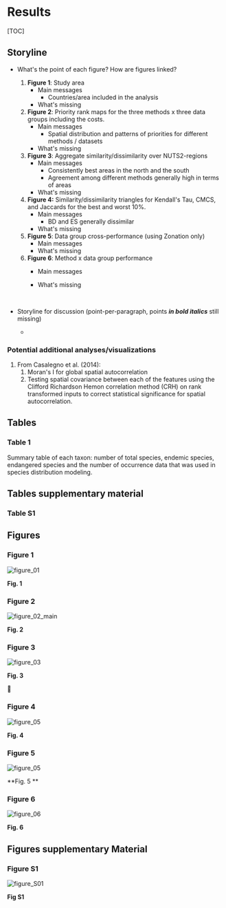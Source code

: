 # Results

[TOC]

## Storyline

+ What's the point of each figure? How are figures linked?
  1. **Figure 1**: Study area
     + Main messages
       + Countries/area included in the analysis
     + What's missing
  2. **Figure 2**: Priority rank maps for the three methods x three data groups including the costs.
     + Main messages
       + Spatial distribution and patterns of priorities for different methods / datasets
     + What's missing
  3. **Figure 3**: Aggregate similarity/dissimilarity over NUTS2-regions
     + Main messages
       + Consistently best areas in the north and the south
       + Agreement among different methods generally high in terms of areas
     + What's missing
  4. **Figure 4:** Similarity/dissimilarity triangles for Kendall's Tau, CMCS, and Jaccards for the best and worst 10%. 
     + Main messages
       + BD and ES generally dissimilar
     + What's missing
  5. **Figure 5**: Data group cross-performance (using Zonation only)
     + Main messages
     + What's missing
  6. **Figure 6**: Method x data group performance
     + Main messages

     + What's missing

       ​

+ Storyline for discussion (point-per-paragraph, points ***in bold italics*** still missing)

  + ​


### Potential additional analyses/visualizations

1. From Casalegno et al. (2014):
   1. Moran's I for global spatial autocorrelation
   2. Testing spatial covariance between each of the features using the Clifford Richardson Hemon correlation method (CRH) on rank transformed inputs to correct statistical significance for spatial autocorrelation.




## Tables

### Table 1

Summary table of each taxon: number of total species, endemic species, endangered species and the number of occurrence data that was used in species distribution modeling.



## Tables supplementary material

### Table S1



## Figures



### Figure 1

![figure_01](../../figures/figure01/01_figure_01.png)

**Fig. 1** 



### Figure 2

![figure_02_main](../../figures/figure02/05_figure_02_costs.png)

**Fig. 2** 



### Figure 3	

![figure_03](../../figures/figure03/06_figure_03_costs.png)

**Fig. 3** 



### Figure 4

![figure_05](../../figures/figure04/10_figure_04_costs_combined.png)

**Fig. 4** 

### Figure 5

![figure_05](../../figures/figure05/02_figure_05_costs.png)

**Fig. 5 **



### Figure 6

![figure_06](../../figures/figure06/01_figure_06.png)

**Fig. 6** 



## Figures supplementary Material



### Figure S1

![figure_S01](../../figures/figureS01/17_figure_s_01_alt.png)

**Fig S1** 
